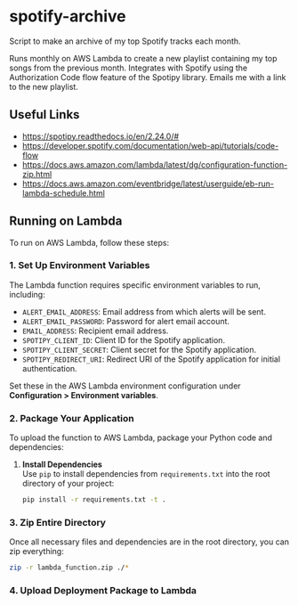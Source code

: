 # spotify-archive

Script to make an archive of my top Spotify tracks each month.

Runs monthly on AWS Lambda to create a new playlist containing my top songs from the previous month. Integrates with Spotify using the Authorization Code flow feature of the Spotipy library. Emails me with a link to the new playlist.

## Useful Links

- https://spotipy.readthedocs.io/en/2.24.0/#
- https://developer.spotify.com/documentation/web-api/tutorials/code-flow
- https://docs.aws.amazon.com/lambda/latest/dg/configuration-function-zip.html
- https://docs.aws.amazon.com/eventbridge/latest/userguide/eb-run-lambda-schedule.html

## Running on Lambda

To run on AWS Lambda, follow these steps:

### 1. Set Up Environment Variables

The Lambda function requires specific environment variables to run, including:

- `ALERT_EMAIL_ADDRESS`: Email address from which alerts will be sent.
- `ALERT_EMAIL_PASSWORD`: Password for alert email account.
- `EMAIL_ADDRESS`: Recipient email address.
- `SPOTIPY_CLIENT_ID`: Client ID for the Spotify application.
- `SPOTIPY_CLIENT_SECRET`: Client secret for the Spotify application.
- `SPOTIPY_REDIRECT_URI`: Redirect URI of the Spotify application for initial authentication.

Set these in the AWS Lambda environment configuration under **Configuration > Environment variables**.

### 2. Package Your Application

To upload the function to AWS Lambda, package your Python code and dependencies:

1. **Install Dependencies**  
   Use `pip` to install dependencies from `requirements.txt` into the root directory of your project:

   ```bash
   pip install -r requirements.txt -t .
   ```

### 3. Zip Entire Directory

Once all necessary files and dependencies are in the root directory, you can zip everything:

```bash
zip -r lambda_function.zip ./*
```

### 4. Upload Deployment Package to Lambda
